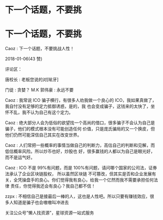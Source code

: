 # 下一个话题，不要挑

# 下一个话题，不要挑

Caoz : 下一个话题，不要挑战人性！

2018-01-06(43 赞)

评论区：

唐校长 : 老板您说的对[呲牙]

门徒 : 贪婪？ M.K 郭伟豪 : 永远不要

Caoz : 我常说 ICO 骗子横行，有很多人劝我做一个良心的 ICO，我如果真做了，我自忖没有足够的定力抵御诱惑，是的，我 也会变成骗子，这钱来的太快了，坐怀不乱，我不认为自己有这个定力。

Caoz : 绝大部分人会为低俗的欲望找一个高尚的借口，很多骗子不会认为自己是骗子，他们的模式根本没有可能创造任何 价值，只是庞氏骗局的又一个换皮，但他们仍然可能深信自己其实在改变世界。

Caoz : 人们常把一些概率的事情当做自己的判断力，高估自己的判断和见解，而低估概率风险。所以炒币也好，炒股也 好，很多赢钱的人都以为自己是眼光好，而不是运气好。

Caoz : ICO 不是 99%有问题，而是 100%有问题，请问哪个国家的公司法，证券法承认了企业区块链股权， 所以虽然区块链 不可篡改，但其实是否和企业发展有关，全凭操盘手的良心。你们觉得我有良心，给我一个亿然而我不需要承担任何法律 责任，你觉得我还会有良心？我自己都不信！

zzpx : 不相信自己是接最后一棒的人，这也是人性吧。所以只要有赚钱效应，很多人知道是骗子也会嗷嗷叫冲进去

关注公众号"懒人找资源"，星球资源一站式服务